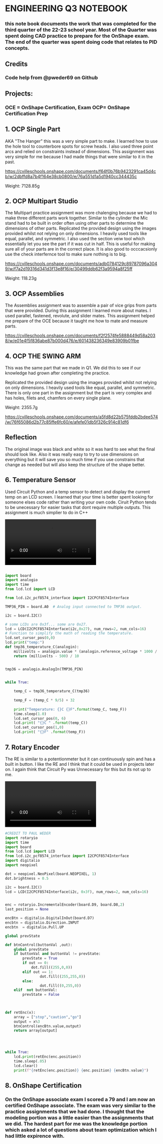 # ENGINEERING Q3 NOTEBOOK

### this note book documents the work that was completed for the third quarter of the 22-23 school year. Most of the Quarter was spent doing CAD practice to prepare for the OnShape exam. The end of the quarter was spent doing code that relates to PID concepts.

## Credits
### Code help from @pweder69 on Github 


## Projects:

### OCE = OnShape Certification, Exam OCP= OnShape Certification Prep

## 1. OCP Single Part
 
 AKA "The Hanger" this was a very simple part to make. I learned how to use the hole tool to counterbore spots for screw heads. I also used three point arcs and relied on constraints instead of dimensions. This assignment was very simple for me because I had made things that were similar to it in the past.

 https://cvilleschools.onshape.com/documents/f64f0b76b9423291ca45d4cb/w/2dbffd8a7b4f164e38cb0800/e/76a551d1a5d1940cc344435c

 Weight: 7128.85g 
## 2. OCP Multipart Studio

The Multipart practice assignment was more chalenging because we had to make three different parts work together. Similar to the cylinder the Mic stand had to be built in order often using other parts to determine the dimensions of other parts. Replicated the provided design using the images provided whilst not relying on only dimensions. I heavily used tools like equal, parallel, and symmetric. I also used the section veiw tool which essentially let you see the part if it was cut in half. This is useful for making sure all of your parts are in the correct place. It is also good to occcacsionly use the check interfernce tool to make sure nothing is to big.

 https://cvilleschools.onshape.com/documents/adb0784129c89787096a3049/w/f7a2d19316d341d3f13e8f16/e/30499ddb62f3a9594a8f25ff

 Weight: 118.23g
## 3. OCP Assemblies

The Assemblies assignment was to assemble a pair of vice grips from parts that were provided. During this assignment I learned more about mates. I used parallel, fastened, revolute, and slider mates. This assignment helped me prepare of the OCE because it taught me how to mate and measure parts.

 https://cvilleschools.onshape.com/documents/f2f2574fe5888449d58a2038/w/e01e4f5f836abe87b000d476/e/601438236349e83909b01fbe

## 4. OCP THE SWING ARM
This was the same part that we made in Q1. We did this to see if our knowledge had grown after completing the practice.

Replicated the provided design using the images provided whilst not relying on only dimensions. I heavily used tools like equal, parallel, and symmetric. There is only one part in the assignment but the part is very complex and has holes, filets and, chamfers on every single plane.

 Weight: 2355.7g

 https://cvilleschools.onshape.com/documents/a5fd8d22b575fddb2bdee574/w/76f65086d2b77c85ffe6fc60/e/afefe01db5f326c914c81df6 

## Reflection

 The original image was black and white so it was hard to see what the final should look like. Also it was really easy to try to use dimensions on everything but it will save you so much time if you use constrains that change as needed but will also keep the structure of the shape better.

## 6. Temperature Sensor


Used Circuit Python and a temp sensor to detect and display the current temp on an LCD screen. I learned that your time is better spent looking for someone elses code rather than writing your own code. Ciruit Python tends to be unecessary for easier tasks that dont require multiple outputs. This assignment is much simplier to do in C++




![Temp_Sensor](https://github.com/cwyatt29/Q3-Engineering-Notebook/blob/master/IMG_0014.MOV?raw=true)
```python

import board
import analogio
import time
from lcd.lcd import LCD

from lcd.i2c_pcf8574_interface import I2CPCF8574Interface

TMP36_PIN = board.A0  # Analog input connected to TMP36 output.

i2c = board.I2C()

# some LCDs are 0x3f... some are 0x27.
lcd = LCD(I2CPCF8574Interface(i2c,0x27), num_rows=2, num_cols=16)
# Function to simplify the math of reading the temperature.
lcd.set_cursor_pos(0,0)
lcd.print("temp:")
def tmp36_temperature_C(analogin):
    millivolts = analogin.value * (analogin.reference_voltage * 1000 / 65535)
    return (millivolts - 500) / 10


tmp36 = analogio.AnalogIn(TMP36_PIN)


while True:
   
    temp_C = tmp36_temperature_C(tmp36)
   
    temp_F = (temp_C * 9/5) + 32
   
    print("Temperature: {}C {}F".format(temp_C, temp_F))
    time.sleep(1.0)
    lcd.set_cursor_pos(0, 6)
    lcd.print( "{}C " .format(temp_C)) 
    lcd.set_cursor_pos(1,0)
    lcd.print( "{}F" .format(temp_F)) 
```

## 7. Rotary Encoder

The RE is similar to a potentionmeter but it can continuously spin and has a built in button. I like the RE and I think that it could be used in projects later on. I again think that Circuit Py was Unnecessary for this but its not up to me.

![Rot_Encoder](https://github.com/cwyatt29/Q3-Engineering-Notebook/blob/master/ROTENCODER_REAL.MOV?raw=true)
```python
#CREDIT TO PAUL WEDER
import rotaryio
import time
import board
from lcd.lcd import LCD
from lcd.i2c_pcf8574_interface import I2CPCF8574Interface
import digitalio
import neopixel

dot = neopixel.NeoPixel(board.NEOPIXEL, 1)
dot.brightness = 0.5 

i2c = board.I2C()
lcd = LCD(I2CPCF8574Interface(i2c, 0x3f), num_rows=2, num_cols=16)


enc = rotaryio.IncrementalEncoder(board.D9, board.D8,2)
last_position = None

encBtn = digitalio.DigitalInOut(board.D7)
encbtn = digitalio.Direction.INPUT
encbtn  = digitalio.Pull.UP

global prevState

def btnControl(buttonVal ,out):
    global prevState
    if buttonVal and buttonVal != prevState:
        prevState = True
        if out == 0:
            dot.fill((255,0,0))
        elif out == 1:
                dot.fill((255,255,0))
        else:
                dot.fill((0,255,0))
    elif  not buttonVal:
        prevState = False
     
        

def retEnc(x):
    array = ["stop","caution","go"] 
    output = x%3
    btnControl(encBtn.value,output)
    return array[output]




while True:
    lcd.print(retEnc(enc.position))
    time.sleep(.05)
    lcd.clear()
    print(f"{retEnc(enc.position)} {enc.position} {encBtn.value}")
```

## 8. OnShape Certification

### On the OnShape associate exam I scored a 79 and I am now an certified OnShape associate. The exam was very similar to the practice assignments that we had done. I thought that the modeling portion was a little easier than the assignments that we did. The hardest part for me was the knowledge portion which asked a lot of questions about team optimization which I had little expirence with. 

